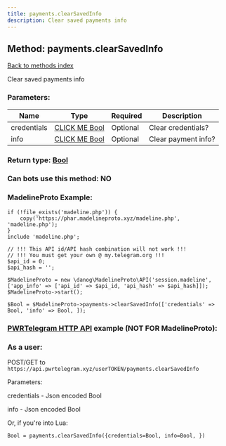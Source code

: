 ```yaml
---
title: payments.clearSavedInfo
description: Clear saved payments info
---
```

## Method: payments.clearSavedInfo  
[Back to methods index](index.md)


Clear saved payments info

### Parameters:

| Name     |    Type       | Required | Description |
|----------|---------------|----------|-------------|
|credentials|[CLICK ME Bool](../types/Bool.md) | Optional|Clear credentials?|
|info|[CLICK ME Bool](../types/Bool.md) | Optional|Clear payment info?|


### Return type: [Bool](../types/Bool.md)

### Can bots use this method: **NO**


### MadelineProto Example:


```
if (!file_exists('madeline.php')) {
    copy('https://phar.madelineproto.xyz/madeline.php', 'madeline.php');
}
include 'madeline.php';

// !!! This API id/API hash combination will not work !!!
// !!! You must get your own @ my.telegram.org !!!
$api_id = 0;
$api_hash = '';

$MadelineProto = new \danog\MadelineProto\API('session.madeline', ['app_info' => ['api_id' => $api_id, 'api_hash' => $api_hash]]);
$MadelineProto->start();

$Bool = $MadelineProto->payments->clearSavedInfo(['credentials' => Bool, 'info' => Bool, ]);
```

### [PWRTelegram HTTP API](https://pwrtelegram.xyz) example (NOT FOR MadelineProto):



### As a user:

POST/GET to `https://api.pwrtelegram.xyz/userTOKEN/payments.clearSavedInfo`

Parameters:

credentials - Json encoded Bool

info - Json encoded Bool




Or, if you're into Lua:

```
Bool = payments.clearSavedInfo({credentials=Bool, info=Bool, })
```

